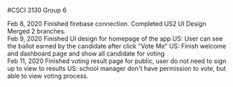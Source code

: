 #CSCI 3130 Group 6

Feb 8, 2020
Finished firebase connection.
Completed US2 UI Design
Merged 2 branches.\
Feb 9, 2020
Finished UI design for homepage of the app
US: User can see the ballot earned by the candidate after click "Vote Me"
US: Finish welcome and dashboard page and show all candidate for voting\
Feb 11, 2020
Finished voting result page for public, user do not need to sign
up to view to results
US: school manager don't have permission to vote,
but able to view voting process.

